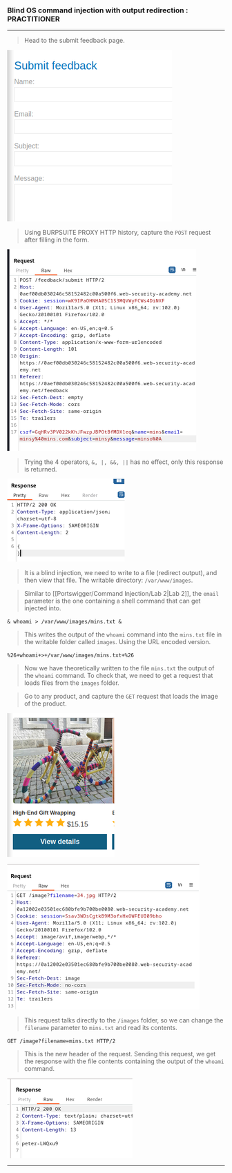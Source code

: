 ### Blind OS command injection with output redirection : PRACTITIONER

---

> Head to the submit feedback page.

![feedback](./screenshots/feedback.png)

> Using BURPSUITE PROXY HTTP history, capture the `POST` request after filling in the form.

![post-req](./screenshots/post-req.png)

> Trying the 4 operators, `&, |, &&, ||` has no effect, only this response is returned.

![200-ok](./screenshots/200-ok.png)

> It is a blind injection, we need to write to a file (redirect output), and then view that file.
> The writable directory: `/var/www/images`.

> Similar to [[Portswigger/Command Injection/Lab 2|Lab 2]], the `email` parameter is the one containing a shell command that can get injected into.
```
& whoami > /var/www/images/mins.txt &
```
> This writes the output of the `whoami` command into the `mins.txt` file in the writable folder called `images`.
> Using the URL encoded version.
```
%26+whoami+>+/var/www/images/mins.txt+%26
```

> Now we have theoretically written to the file `mins.txt` the output of the `whoami` command.
> To check that, we need to get a request that loads files from the `images` folder.

> Go to any product, and capture the `GET` request that loads the image of the product.

![product](./screenshots/product.png)

![image-get](./screenshots/image-get.png)

> This request talks directly to the `/images` folder, so we can change the `filename` parameter to `mins.txt` and read its contents.
```
GET /image?filename=mins.txt HTTP/2
```
> This is the new header of the request.
> Sending this request, we get the response with the file contents containing the output of the `whoami` command.

![whoami](./screenshots/whoami.png)

---
